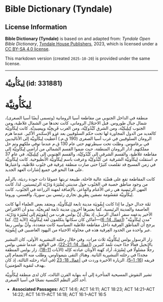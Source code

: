 # Bible Dictionary (Tyndale)

## License Information

**Bible Dictionary (Tyndale)** is based on and adapted from: _Tyndale Open Bible Dictionary_, [Tyndale House Publishers](https://tyndaleopenresources.com/), 2023, which is licensed under a [CC BY-SA 4.0 license](https://creativecommons.org/licenses/by-sa/4.0/legalcode.en).

This markdown version (created `2025-10-20`) is provided under the same license.



--------------------------------

## لِيكَأُونِيَّة (id: 331881)

لِيكَأُونِيَّة
==============

منطقة في الداخل الجنوبي من مقاطعة أسيا الرومانية (وتسمى أيضًا أسيا الصغرى)، شمال جبال طوروس. قبل الاحتلال الروماني، كانت تحدها من الشمال غلاطية، ومن الجنوب كِيلِيكِيَّة، ومن الشرق كَبَّدُوكِيَّة، ومن الغرب فَرِيجِيَّة وبِيسِيدِيَّة. كانت لِيكَأُونِيَّة كالعديد من الدول المجاورة لها تحت حكم السلوقيين بعد غزو الإسكندر الأكبر. عندما هزم الرومان السلوقيين في غرب أسيا الصغرى (190 ق.م.) أُعطيت لِيكَأُونِيَّة إلى الأتاليديين في برغاموس. وظلت تحت سيطرتهم حتى عام 130 ق.م عندما توفي ملكهم وتم حل مملكتهم. أدار الرومان المنطقة، حيث ضموا القسم الشمالي من أراضي لِيكَأُونِيَّة إلى مقاطعة غلاطية، والقسم الشرقي إلى كَبَّدُوكِيَّة، والقسم الجنوبي إلى كِيلِيكِيَّة. في عام 37 م. استقلت لِيكَأُونِيَّة الشرقية عن كَبَّدُوكِيَّة وعرفت باسم لِيكَأُونِيَّة الأنطيوخية. كانت لِيكَأُونِيَّة في زمن المسيح قد تقلصت كثيرًا حتى صارت منطقة عِرقية في جَنُوب غلاطية، واعتبارها على هذا النحو في جميع إشارات العهد الجديد.

كانت المقاطعة تقع على هَضْبَة عالية قاحلة، طبيعة تربتها عمومًا ذات جودة رديئة، بالرغْم من وجود مناطق خصبة في الجَنُوب حول مدينتي لِسْتِرَةَ وَدَرْبَة الرئيسيتين. لذا، كانت المهن الرئيسية هي رعي الأغنام والماعز، بالإضافة لمهنة الزراعة في الجَنُوب. كانت لِيكَأُونِيَّة مَقسُومة نصفين بِطْرِيق تجاري رئيسي بين سوريَا، وأفسس، وروما.

ثمّة جدال حول ما إذا كانت إِيقُونِيَة مدينة تابعة للِيكَأُونِيَّة. ويعتقد بعض العلماء أنها كانت العاصمة والمدينة الرئيسية. كما يعتبرها آخرون مدينة تابعة لفريجيَّة. يبدو أن الافتراض الأخير يدعمه سفر أعمال الرسل، إذ يقال إنَّ بولس هرب من إِيقُونِيَة إلى لِسْتِرَة وَدَرْبَة، "مدن لِيكَأُونِيَّة" ([أعمال 14: 6](https://ref.ly/Acts14:6))—أماكن كان سكانها يتكلمون لغة لِيكَأُونِيَّة (الآية [11](https://ref.ly/Acts14:11)). كما يرجح أن المناطق العِرقية داخل مقاطعة غلاطية السياسية كانت متعددة، وأنَّ بولس ربما عبر واحدة من الحدود العِرقية هذه في محاولة الاختباء من اليهود الغاضبين في إِيقُونِيَة.

زار الرسول بولس لِيكَأُونِيَّة ثلاث مرات. وفي خلال رحلته التبشيرية الأولى، كان التبشير بالإنجيل فعالًا جدًا حيث تلمذ كثيرين ([أعمال 14: 21–22](https://ref.ly/Acts14:21-Acts14:22)). في الواقع، عندما شفى بولس رجلًا مشلولًا في لِسْتِرَةَ، أراد كهنة الأوثان عبادته كإله (الآيات [11–18](https://ref.ly/Acts14:11-Acts14:18)). زار بولس المنطقة مجددًا في رحلته التبشيرية الثانية. وهناك التقى بتيموثاوس، وطلب منه الانضمام إلى فريقه ([16: 1–5](https://ref.ly/Acts16:1-Acts16:5)). الزيارة الأخيرة وردت في [أعمال 18: 23](https://ref.ly/Acts18:23) (في أثناء رحلته الثالثة، إذ كان يهدف لتقوية المؤمنين).

تشير النقوش المسيحية المتأخرة إلى أنه بنهاية القرن الثالث، كان لدى منطقة لِيكَأُونِيَّة أحد أكثر النظم الكنسية نضجًا في أسيا الصغرى.

* **Associated Passages:** ACT 14:6; ACT 14:11; ACT 18:23; ACT 14:21–ACT 14:22; ACT 14:11–ACT 14:18; ACT 16:1–ACT 16:5

